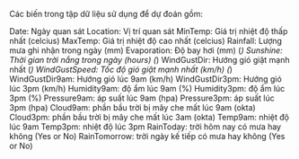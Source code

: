 Các biến trong tập dữ liệu sử dụng để dự đoán gồm:

Date: Ngày quan sát
Location: Vị trí quan sát
MinTemp: Giá trị nhiệt độ thấp nhất (celcius)
MaxTemp: Giá trị nhiệt độ cao nhất (celcius)
Rainfall: Lượng mưa ghi nhận trong ngày (mm) 
Evaporation:  Độ bay hơi (mm) (*)
Sunshine: Thời gian trời nắng trong ngày (hours) (*)
WindGustDir: Hướng gió giật mạnh nhất (*)
WindGustSpeed: Tốc độ gió giật mạnh nhất (km/h) (*)
WindGustDir9am: Hướng gió lúc 9am (km/h)
WindGustDir3pm: Hướng gió lúc 3pm (km/h)
Humidity9am: độ ẩm lúc 9am (%)
Humidity3pm: độ ẩm lúc 3pm (%)
Pressure9am: áp suất lúc 9am (hpa)
Pressure3pm: áp suất lúc 3pm (hpa)
Cloud9am: phần bầu trời bị mây che mất lúc 9am (okta)
Cloud3pm: phần bầu trời bị mây che mất lúc 3am (okta)
Temp9am: nhiệt độ lúc 9am
Temp3pm: nhiệt độ lúc 3pm
RainToday: trời hôm nay có mưa hay không (Yes or No)
RainTomorrow: trời ngày kế tiếp có mưa hay không (Yes or No)


